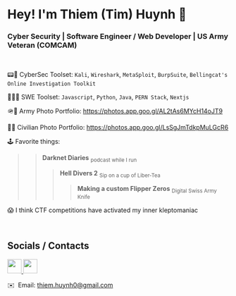 # Hey! I'm Thiem (Tim) Huynh 👋
### Cyber Security | Software Engineer / Web Developer | US Army Veteran (COMCAM)

</br>

📟🔑 CyberSec Toolset: `Kali`, `Wireshark`, `MetaSploit`, `BurpSuite`, `Bellingcat's Online Investigation Toolkit`
 
👨‍💻🔧 SWE Toolset: `Javascript`, `Python`, `Java`, `PERN Stack`, `Nextjs`

🪖📸 Army Photo Portfolio: https://photos.app.goo.gl/AL2tAs6MYcH14oJT9

🤵📸 Civilian Photo Portfolio: https://photos.app.goo.gl/LsSgJmTdkpMuLGcR6

🕹️ Favorite things: 
>> **Darknet Diaries** <sub>podcast while I run</sub> 
>>> **Hell Divers 2** <sub>Sip on a cup of Liber-Tea</sub>
>>>> **Making a custom Flipper Zeros** <sub>Digital Swiss Army Knife</sub>

😱 I think CTF competitions have activated my inner kleptomaniac

</br>

## Socials / Contacts

<p align="left"> <a href="https://www.github.com/thiem-dev" target="_blank" rel="noreferrer"> <picture> <source media="(prefers-color-scheme: dark)" srcset="https://raw.githubusercontent.com/danielcranney/readme-generator/main/public/icons/socials/github-dark.svg" /> <source media="(prefers-color-scheme: light)" srcset="https://raw.githubusercontent.com/danielcranney/readme-generator/main/public/icons/socials/github.svg" /> <img src="https://raw.githubusercontent.com/danielcranney/readme-generator/main/public/icons/socials/github.svg" width="32" height="32" /> </picture> </a> <a href="https://www.linkedin.com/in/thiem-dev" target="_blank" rel="noreferrer"> <picture> <source media="(prefers-color-scheme: dark)" srcset="https://raw.githubusercontent.com/danielcranney/readme-generator/main/public/icons/socials/linkedin-dark.svg" /> <source media="(prefers-color-scheme: light)" srcset="https://raw.githubusercontent.com/danielcranney/readme-generator/main/public/icons/socials/linkedin.svg" /> <img src="https://raw.githubusercontent.com/danielcranney/readme-generator/main/public/icons/socials/linkedin.svg" width="32" height="32" /> </picture> </a></p>

✉️  Email: [thiem.huynh0@gmail.com](mailto:thiem.huynh0@gmail.com)
